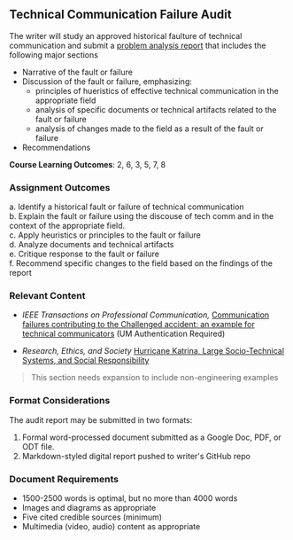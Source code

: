 ## Technical Communication Failure Audit
The writer will study an approved historical faulture of technical communication and submit a [problem analysis report](https://courses.lumenlearning.com/olemiss-technicalwriting/chapter/problem-analysis_lecture-2/) that includes the following major sections
- Narrative of the fault or failure
- Discussion of the fault or failure, emphasizing:
    - principles of hueristics of effective technical communication in the appropriate field
    - analysis of specific documents or technical artifacts related to the fault or failure
    - analysis of changes made to the field as a result of the fault or failure
- Recommendations 

**Course Learning Outcomes**: 2, 6, 3, 5, 7, 8

### Assignment Outcomes
a. Identify a historical fault or failure of technical communication  
b. Explain the fault or failure using the discouse of tech comm and in the context of the appropriate field.  
c. Apply heuristics or principles to the fault or failure  
d. Analyze documents and technical artifacts   
e. Critique response to the fault or failure  
f. Recommend specific changes to the field based on the findings of the report  

### Relevant Content 
* *IEEE Transactions on Professional Communication,* [Communication failures contributing to the Challenged accident: an example for technical communicators](http://ep4my7lr7s.scholar.serialssolutions.com/?sid=google&auinit=DA&aulast=Winsor&atitle=Communication+failures+contributing+to+the+Challenger+accident:+An+example+for+technical+communicators&id=doi:10.1109/47.7814&title=IEEE+transactions+on+engineering+writing+and+speech&volume=31&issue=3&date=1988&spage=101&issn=0361-1434) (UM Authentication Required)

* *Research, Ethics, and Society* [Hurricane Katrina, Large Socio-Technical Systems, and Social Responsibility](http://www.onlineethics.org/Resources/Cases/Katrina.aspx)

> This section needs expansion to include non-engineering examples

### Format Considerations
The audit report may be submitted in two formats:

1. Formal word-processed document submitted as a Google Doc, PDF, or ODT file. 
2. Markdown-styled digital report pushed to writer's GitHub repo

### Document Requirements
- 1500-2500 words is optimal, but no more than 4000 words
- Images and diagrams as appropriate 
- Five cited credible sources (minimum)
- Multimedia (video, audio) content as appropriate 


